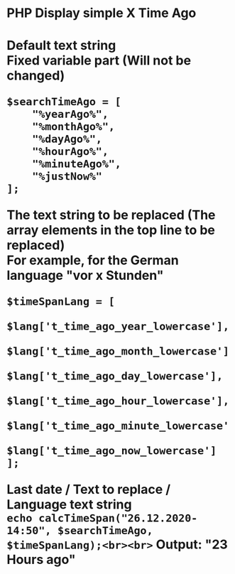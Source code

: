 <h1>PHP Display simple X Time Ago<h1>

Default text string<br>
Fixed variable part (Will not be changed)<br>
```
$searchTimeAgo = [
    "%yearAgo%",
    "%monthAgo%",
    "%dayAgo%",
    "%hourAgo%",
    "%minuteAgo%",
    "%justNow%"
];
```
The text string to be replaced (The array elements in the top line to be replaced)<br>
For example, for the German language "vor x Stunden"<br>
```
$timeSpanLang = [
    $lang['t_time_ago_year_lowercase'],
    $lang['t_time_ago_month_lowercase'],
    $lang['t_time_ago_day_lowercase'],
    $lang['t_time_ago_hour_lowercase'],
    $lang['t_time_ago_minute_lowercase'],
    $lang['t_time_ago_now_lowercase']
];
```
Last date / Text to replace / Language text string<br>
```echo calcTimeSpan("26.12.2020-14:50", $searchTimeAgo, $timeSpanLang);<br><br>```
Output: "23 Hours ago"
